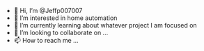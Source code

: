 - 👋 Hi, I’m @Jeffp007007
- 👀 I’m interested in home automation 
- 🌱 I’m currently learning about whatever project I am focused on
- 💞️ I’m looking to collaborate on ...
- 📫 How to reach me ...

<!---
Jeffp007007/Jeffp007007 is a ✨ special ✨ repository because its `README.md` (this file) appears on your GitHub profile.
You can click the Preview link to take a look at your changes.
--->

